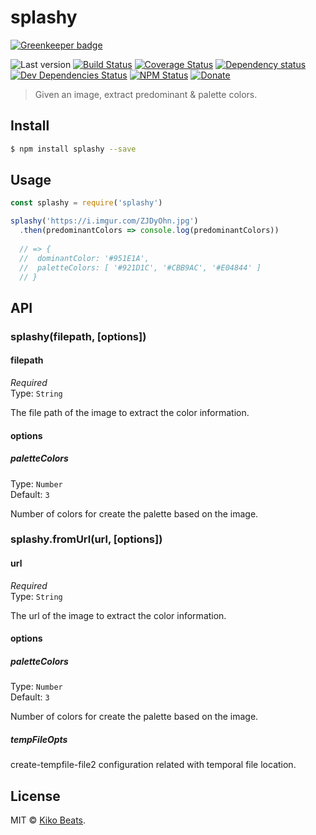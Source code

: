 # splashy

[![Greenkeeper badge](https://badges.greenkeeper.io/Kikobeats/splashy.svg)](https://greenkeeper.io/)

![Last version](https://img.shields.io/github/tag/Kikobeats/splashy.svg?style=flat-square)
[![Build Status](https://img.shields.io/travis/Kikobeats/splashy/master.svg?style=flat-square)](https://travis-ci.org/Kikobeats/splashy)
[![Coverage Status](https://img.shields.io/coveralls/Kikobeats/splashy.svg?style=flat-square)](https://coveralls.io/github/Kikobeats/splashy)
[![Dependency status](https://img.shields.io/david/Kikobeats/splashy.svg?style=flat-square)](https://david-dm.org/Kikobeats/splashy)
[![Dev Dependencies Status](https://img.shields.io/david/dev/Kikobeats/splashy.svg?style=flat-square)](https://david-dm.org/Kikobeats/splashy#info=devDependencies)
[![NPM Status](https://img.shields.io/npm/dm/splashy.svg?style=flat-square)](https://www.npmjs.org/package/splashy)
[![Donate](https://img.shields.io/badge/donate-paypal-blue.svg?style=flat-square)](https://paypal.me/Kikobeats)

> Given an image, extract predominant & palette colors.

## Install

```bash
$ npm install splashy --save
```

## Usage

```js
const splashy = require('splashy')

splashy('https://i.imgur.com/ZJDyOhn.jpg')
  .then(predominantColors => console.log(predominantColors))
  
  // => {
  //  dominantColor: '#951E1A',
  //  paletteColors: [ '#921D1C', '#CBB9AC', '#E04844' ]
  // }
```

## API

### splashy(filepath, [options])

#### filepath

*Required*<br>
Type: `String`

The file path of the image to extract the color information.

#### options

##### paletteColors

Type: `Number`<br>
Default: `3`

Number of colors for create the palette based on the image.

### splashy.fromUrl(url, [options])

#### url

*Required*<br>
Type: `String`

The url of the image to extract the color information.

#### options

##### paletteColors

Type: `Number`<br>
Default: `3`

Number of colors for create the palette based on the image.

##### tempFileOpts

create-tempfile-file2 configuration related with temporal file location.

## License

MIT © [Kiko Beats](https://github.com/Kikobeats).
